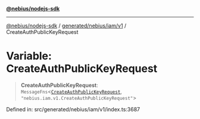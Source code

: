 [**@nebius/nodejs-sdk**](../../../../../README.md)

***

[@nebius/nodejs-sdk](../../../../../README.md) / [generated/nebius/iam/v1](../README.md) / CreateAuthPublicKeyRequest

# Variable: CreateAuthPublicKeyRequest

> **CreateAuthPublicKeyRequest**: `MessageFns`\<[`CreateAuthPublicKeyRequest`](../interfaces/CreateAuthPublicKeyRequest.md), `"nebius.iam.v1.CreateAuthPublicKeyRequest"`\>

Defined in: src/generated/nebius/iam/v1/index.ts:3687
